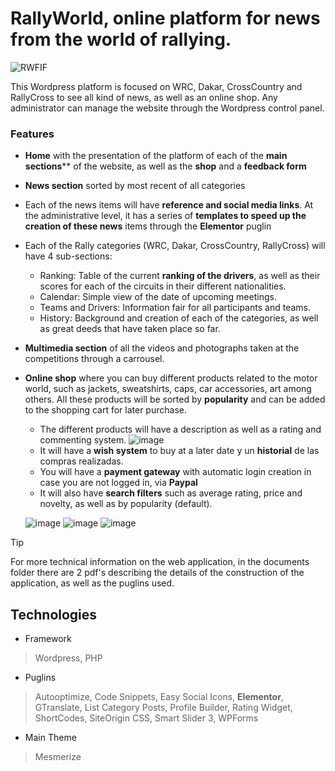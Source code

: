 # RallyWorld, online platform for news from the world of rallying.

![RWFIF](https://github.com/robmab/RallyWorld/assets/56076087/509fdccf-d71f-4c9c-85ed-02448ea6d5e2)

This Wordpress platform is focused on WRC, Dakar, CrossCountry and RallyCross to see all kind of news, as well as an online shop. Any administrator can manage the website through the Wordpress control panel.

### Features
- **Home** with the presentation of the platform of each of the **main sections**** of the website, as well as the **shop** and a **feedback form**
- **News section** sorted by most recent of all categories
- Each of the news items will have **reference and social media links**. At the administrative level, it has a series of **templates to speed up the creation of these news** items through the **Elementor** puglin
- Each of the Rally categories (WRC, Dakar, CrossCountry, RallyCross) will have 4 sub-sections:
  - Ranking: Table of the current **ranking of the drivers**, as well as their scores for each of the circuits in their different nationalities.
  - Calendar: Simple view of the date of upcoming meetings.
  - Teams and Drivers: Information fair for all participants and teams.
  - History: Background and creation of each of the categories, as well as great deeds that have taken place so far.
- **Multimedia section** of all the videos and photographs taken at the competitions through a carrousel.
- **Online shop** where you can buy different products related to the motor world, such as jackets, sweatshirts, caps, car accessories, art among others. All these products will be sorted by **popularity** and can be added to the shopping cart for later purchase.
  - The different products will have a description as well as a rating and commenting system.
    ![image](https://github.com/robmab/RallyWorld/assets/56076087/f4ef819e-c50f-4bdd-8413-53a16f625b31)
  - It will have a **wish system** to buy at a later date y un **historial** de las compras realizadas. 
  - You will have a **payment gateway** with automatic login creation in case you are not logged in, via **Paypal**
  - It will also have **search filters** such as average rating, price and novelty, as well as by popularity (default).
  
  ![image](https://github.com/robmab/RallyWorld/assets/56076087/d62e95f3-506f-4f9a-bed0-fe6ab560460d)
  ![image](https://github.com/robmab/RallyWorld/assets/56076087/a88a4b73-7011-4e49-b380-60396f557937)
  ![image](https://github.com/robmab/RallyWorld/assets/56076087/00b0a4d1-c640-4ded-9e1d-238d1997c068)

> [!TIP]
> For more technical information on the web application, in the documents folder there are 2 pdf's describing the details of the construction of the application, as well as the puglins used.

## Technologies
- Framework
> Wordpress, PHP
- Puglins
> Autooptimize, Code Snippets, Easy Social Icons, **Elementor**, GTranslate, List Category Posts, Profile Builder, Rating Widget, ShortCodes, SiteOrigin CSS, Smart Slider 3, WPForms
- Main Theme
> Mesmerize
